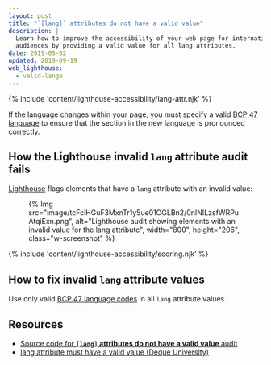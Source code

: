 ```yaml
---
layout: post
title: "`[lang]` attributes do not have a valid value"
description: |
  Learn how to improve the accessibility of your web page for international
  audiences by providing a valid value for all lang attributes.
date: 2019-05-02
updated: 2019-09-19
web_lighthouse:
  - valid-lange
---
```


{% include 'content/lighthouse-accessibility/lang-attr.njk' %}

If the language changes within your page,
you must specify a valid
<a href="https://www.w3.org/International/questions/qa-choosing-language-tags#question" rel="noopener">BCP 47 language</a>
to ensure that the section in the new language is pronounced correctly.

## How the Lighthouse invalid `lang` attribute audit fails

[Lighthouse](https://developers.google.com/web/tools/lighthouse/)
flags elements that have a `lang` attribute with an invalid value:

<figure class="w-figure">
  {% Img src="image/tcFciHGuF3MxnTr1y5ue01OGLBn2/0nINILzsfWRPuAtqiExn.png", alt="Lighthouse audit showing elements with an invalid value for the lang attribute", width="800", height="206", class="w-screenshot" %}
</figure>

{% include 'content/lighthouse-accessibility/scoring.njk' %}

## How to fix invalid `lang` attribute values

Use only valid
<a href="https://www.w3.org/International/questions/qa-choosing-language-tags#question" rel="noopener">BCP 47 language codes</a>
in all `lang` attribute values.

## Resources

- <a href="https://github.com/GoogleChrome/lighthouse/blob/master/lighthouse-core/audits/accessibility/valid-lang.js" rel="noopener">Source code for **`[lang]` attributes do not have a valid value** audit</a>
- <a href="https://dequeuniversity.com/rules/axe/3.3/valid-lang" rel="noopener">lang attribute must have a valid value (Deque University)</a>

